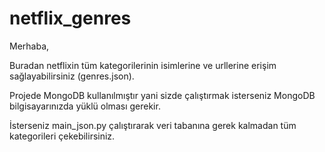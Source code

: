 # netflix_genres
Merhaba,

Buradan netflixin tüm kategorilerinin isimlerine ve urllerine erişim sağlayabilirsiniz (genres.json).

Projede MongoDB kullanılmıştır yani sizde çalıştırmak isterseniz MongoDB bilgisayarınızda yüklü olması gerekir.

İsterseniz main_json.py çalıştırarak veri tabanına gerek kalmadan tüm kategorileri çekebilirsiniz.

